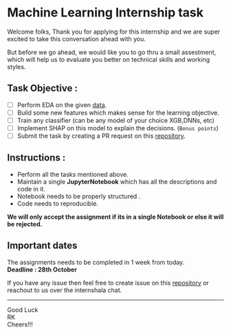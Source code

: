 
# Machine Learning Internship task

Welcome folks, Thank you for applying for this internship and we are super excited to take this conversation ahead with you.

But before we go ahead, we would like you to go thru a small assestment, which will help us to evaluate you better on technical skills and working styles.


## Task Objective :
* [ ] Perform EDA on the given [data](https://github.com/geniusai-research/interns_task/blob/main/taskdata.csv).
* [ ] Build some new features which makes sense for the learning objective.
* [ ] Train any classifier (can be any model of your choice XGB,DNNs, etc) 
* [ ] Implement SHAP on this model to explain the decisions. (`Bonus points`) 
* [ ] Submit the task by creating a PR request on this [repository](https://github.com/geniusai-research/interns_task/).

## Instructions :
* Perform all the tasks mentioned above.
* Maintain a single **JupyterNotebook** which has all the descriptions and code in it. 
* Notebook needs to be properly structured .
* Code needs to reproducible.

**We will only accept the assignment if its in a single Notebook or else it will be rejected.**

## Important dates
The assignments needs to be completed in 1 week from today. <br>
**Deadline : 28th October**


If you have any issue then feel free to create issue on this [repository](https://github.com/geniusai-research/interns_task/) or reachout to us over the internshala chat.

<hr>
Good Luck <br>
RK  <br>
Cheers!!!
